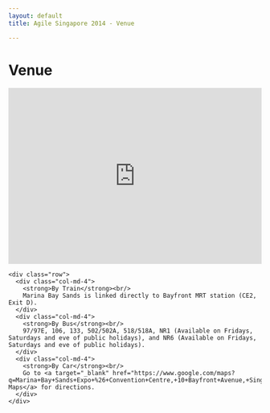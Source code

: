 ```yaml
---
layout: default
title: Agile Singapore 2014 - Venue

---
```


<div class="venue">
  <div class="container text-center">
    <h1 class="page-header">Venue</h1>
    <div class="googlemap">
      <iframe width="100%" height="350" frameborder="0" scrolling="no" marginheight="0" marginwidth="0" src="https://www.google.com/maps?f=q&amp;source=s_q&amp;hl=en&amp;geocode=&amp;q=Marina+Bay+Sands+Expo+%26+Convention+Centre,+10+Bayfront+Avenue,+Singapore&amp;aq=0&amp;oq=Marina+Bay+Sands&amp;sll=1.283684,103.858759&amp;sspn=0.01506,0.022724&amp;ie=UTF8&amp;hq=Marina+Bay+Sands+Expo+%26+Convention+Centre,&amp;hnear=10+Bayfront+Ave,+Singapore+018956&amp;ll=1.282498,103.858519&amp;spn=0.00753,0.011362&amp;t=m&amp;z=14&amp;iwloc=near&amp;cid=12349751240448585393&amp;output=embed"></iframe>
    </div>

    <div class="row">
      <div class="col-md-4">
        <strong>By Train</strong><br/>
        Marina Bay Sands is linked directly to Bayfront MRT station (CE2, Exit D).
      </div>
      <div class="col-md-4">
        <strong>By Bus</strong><br/>
        97/97E, 106, 133, 502/502A, 518/518A, NR1 (Available on Fridays, Saturdays and eve of public holidays), and NR6 (Available on Fridays, Saturdays and eve of public holidays).
      </div>
      <div class="col-md-4">
        <strong>By Car</strong><br/>
        Go to <a target="_blank" href="https://www.google.com/maps?q=Marina+Bay+Sands+Expo+%26+Convention+Centre,+10+Bayfront+Avenue,+Singapore&amp;hl=en&amp;ll=1.283094,103.858523&amp;spn=0.00753,0.011362&amp;sll=1.283684,103.858759&amp;sspn=0.01506,0.022724&amp;oq=Marina+Bay+Sands&amp;hq=Marina+Bay+Sands+Expo+%26+Convention+Centre,&amp;hnear=10+Bayfront+Ave,+Singapore+018956&amp;t=m&amp;z=17&amp;iwloc=A">Google Maps</a> for directions.
      </div>
    </div>
  </div>
</div>